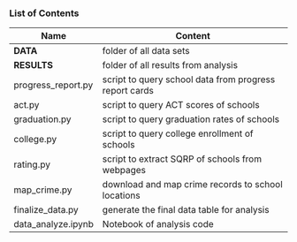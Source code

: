 ### List of Contents

Name | Content
---- | -------
**DATA** | folder of all data sets
**RESULTS** | folder of all results from analysis
progress_report.py | script to query school data from progress report cards
act.py | script to query ACT scores of schools
graduation.py | script to query graduation rates of schools
college.py | script to query college enrollment of schools
rating.py | script to extract SQRP of schools from webpages
map_crime.py | download and map crime records to school locations
finalize_data.py | generate the final data table for analysis
data_analyze.ipynb | Notebook of analysis code
